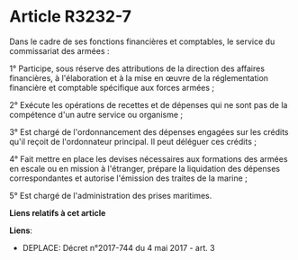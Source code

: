 # Article R3232-7

Dans le cadre de ses fonctions financières et comptables, le service du commissariat des armées : 

1° Participe, sous réserve des attributions de la direction des affaires financières, à l'élaboration et à la mise en œuvre
de la réglementation financière et comptable spécifique aux forces armées ; 

2° Exécute les opérations de recettes et de dépenses qui ne sont pas de la compétence d'un autre service ou organisme ; 

3° Est chargé de l'ordonnancement des dépenses engagées sur les crédits qu'il reçoit de l'ordonnateur principal. Il peut
déléguer ces crédits ; 

4° Fait mettre en place les devises nécessaires aux formations des armées en escale ou en mission à l'étranger, prépare la
liquidation des dépenses correspondantes et autorise l'émission des traites de la marine ; 

5° Est chargé de l'administration des prises maritimes.

**Liens relatifs à cet article**

**Liens**:

  - DEPLACE: Décret n°2017-744 du 4 mai 2017 - art. 3
